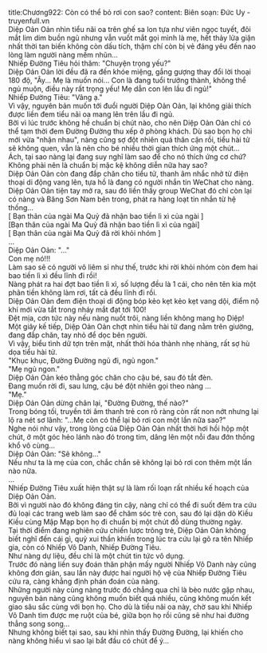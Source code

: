 title:Chương922: Còn có thể bỏ rơi con sao?
content:
Biên soạn: Đức Uy - truyenfull.vn<br>Diệp Oản Oản nhìn tiểu nãi oa trên ghế sa lon tựa như viên ngọc tuyết, đôi mắt lim dim buồn ngủ nhưng vẫn vuốt mắt gọi mình là mẹ, hết thảy lửa giận nhất thời tan biến không còn dấu tích, thậm chí còn bị vẻ đáng yêu đến nao lòng làm người nàng mềm nhũn…<br>Nhiếp Đường Tiêu hỏi thăm: "Chuyện trọng yếu?"<br>Diệp Oản Oản lời đều đã ra đến khóe miệng, gắng gượng thay đổi lời thoại 180 độ, "Ây... Mẹ là muốn nói... Con là đang tuổi trưởng thành, không thể ngủ muộn, điều này rất trọng yếu! Mẹ dẫn con lên lầu đi ngủ!"<br>Nhiếp Đường Tiêu: "Vâng ạ."<br>Vì vậy, nguyên bản muốn tới đuổi người Diệp Oản Oản, lại không giải thích được liền đem tiểu nãi oa mang lên trên lầu đi ngủ.<br>Bởi vì lúc trước không hề chuẩn bị chút nào, cho nên Diệp Oản Oản chỉ có thể tạm thời đem Đường Đường thu xếp ở phòng khách. Dù sao bọn họ chỉ mới vừa "nhận nhau", nàng cũng sợ đột nhiên quá thân cận rồi, tiểu hài tử sẽ không quen, vẫn là nên cho bé nhiều thời gian thích ứng một chút…<br>Ách, tại sao nàng lại đang suy nghĩ làm sao để cho nó thích ứng cơ chứ? Không phải nên là chuẩn bị mặc kệ không diễn nữa hay sao?<br>Diệp Oản Oản còn đang đắp chăn cho tiểu tử, thanh âm nhắc nhở từ điện thoại di động vang lên, tựa hồ là đang có người nhắn tin WeChat cho nàng.<br>Diệp Oản Oản tiện tay mở ra, sau đó liền thấy group WeChat đó chỉ còn lại có nàng và Băng Sơn Nam bên trong, phát ra hàng loạt tin nhắn từ hệ thống…<br>[ Bạn thân của ngài Ma Quỷ đã nhận bao tiền lì xì của ngài ]<br>[Bạn thân của ngài Ma Quỷ đã nhận bao tiền lì xì của ngài]<br>[ Bạn thân của ngài Ma Quỷ đã rời khỏi nhóm ]<br>...<br>Diệp Oản Oản: "..."<br>Con mẹ nó!!!<br>Làm sao sẽ có người vô liêm sỉ như thế, trước khi rời khỏi nhóm còn đem hai bao tiền lì xì đều lĩnh đi rồi!<br>Nàng phát ra hai đợt bao tiền lì xì, số lượng đều là 1 cái, cho nên tên kia một phân tiền không làm rơi, tất cả đều lĩnh đi rồi.<br>Diệp Oản Oản đem điện thoại di động bóp kẻo kẹt kẻo kẹt vang dội, điểm nộ khí mới vừa tắt trong nháy mắt đạt tới 100!<br>Đệt mịa, cơn tức này nếu nàng nuốt trôi, nàng liền không mang họ Diệp!<br>Một giây kế tiếp, Diệp Oản Oản chợt nhìn tiểu hài tử đang nằm trên giường, đang đắp chăn, tay nhỏ để dọc bên người.<br>Vì vậy, biểu tình dữ tợn trên mặt, nhất thời hóa thành nhẹ nhàng, rất sợ hù dọa tiểu hài tử.<br>"Khục khục, Đường Đường ngủ đi, ngủ ngon."<br>"Mẹ ngủ ngon."<br>Diệp Oản Oản kéo thẳng góc chăn cho cậu bé, sau đó tắt đèn.<br>Đang muốn rời đi, sau lưng, cậu bé đột nhiên gọi theo nàng …<br>"Mẹ."<br>Diệp Oản Oản dừng chân lại, "Đường Đường, thế nào?"<br>Trong bóng tối, truyền tới âm thanh trẻ con rõ ràng còn rất non nớt nhưng lại lộ ra nét sơ lãnh: "…Mẹ còn có thể lại bỏ rơi con một lần nữa sao?"<br>Nghe nói như vậy, trong lòng của Diệp Oản Oản nhất thời hơi hồi hộp một chút, ở một góc hẻo lánh nào đó trong tim, dâng lên một nỗi đau đớn thống khổ vô cùng…<br>Diệp Oản Oản: "Sẽ không..."<br>Nếu như ta là mẹ của con, chắc chắn sẽ không lại bỏ rơi con thêm một lần nào nữa.<br>...<br>Nhiếp Đường Tiêu xuất hiện thật sự là làm rối loạn rất nhiều kế hoạch của Diệp Oản Oản.<br>Bởi vì người nào đó không đáng tin cậy, nàng chỉ có thể đi suốt đêm tra cứu đủ loại các trang web làm sao để chăm sóc trẻ con, sau đó lại dặn dò Kiều Kiều cùng Mập Mạp bọn họ đi chuẩn bị một chút đồ dùng thường ngày.<br>Tại thời điểm đang nghiên cứu chiến lược trông trẻ, Diệp Oản Oản không biết nghĩ đến cái gì, quỷ xui thần khiến trong lúc tra cứu lại gõ ra tên Nhiếp gia, còn có Nhiếp Vô Danh, Nhiếp Đường Tiêu.<br>Như nàng dự liệu, đều chỉ là một chút tin tức vô dụng.<br>Trước đó nàng liền suy đoán thân phận mấy người Nhiếp Vô Danh này cũng không đơn giản, sau lần này được hai người hộ vệ của Nhiếp Đường Tiêu cứu ra, càng khẳng định phán đoán của nàng.<br>Những người này cùng nàng trước đó chẳng qua chỉ là bèo nước gặp nhau, nguyên bản nàng cũng không muốn biết quá nhiều, cũng không muốn kết giao sâu sắc cùng với bọn họ. Cho dù là tiểu nãi oa này, chờ sau khi Nhiếp Vô Danh tìm được mẹ ruột của bé, giữa bọn họ rồi cũng sẽ như hai đường thẳng song song…<br>Nhưng không biết tại sao, sau khi nhìn thấy Đường Đường, lại khiến cho nàng không hiểu vì sao lại bắt đầu có chút để ý…